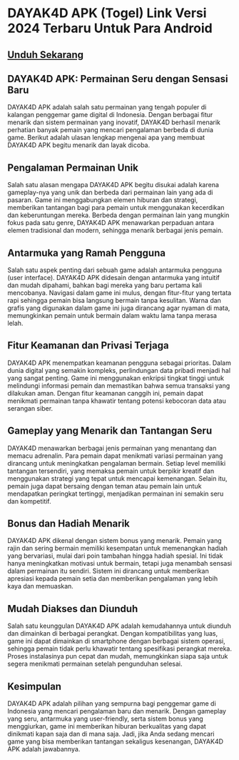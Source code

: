 # DAYAK4D APK (Togel) Link Versi 2024 Terbaru Untuk Para Android

## [Unduh Sekarang](https://spoo.me/iZf8WP)

## **DAYAK4D APK: Permainan Seru dengan Sensasi Baru**

DAYAK4D APK adalah salah satu permainan yang tengah populer di kalangan penggemar game digital di Indonesia. Dengan berbagai fitur menarik dan sistem permainan yang inovatif, DAYAK4D berhasil menarik perhatian banyak pemain yang mencari pengalaman berbeda di dunia game. Berikut adalah ulasan lengkap mengenai apa yang membuat DAYAK4D APK begitu menarik dan layak dicoba.

## **Pengalaman Permainan Unik**

Salah satu alasan mengapa DAYAK4D APK begitu disukai adalah karena gameplay-nya yang unik dan berbeda dari permainan lain yang ada di pasaran. Game ini menggabungkan elemen hiburan dan strategi, memberikan tantangan bagi para pemain untuk menggunakan kecerdikan dan keberuntungan mereka. Berbeda dengan permainan lain yang mungkin fokus pada satu genre, DAYAK4D APK menawarkan perpaduan antara elemen tradisional dan modern, sehingga menarik berbagai jenis pemain.

## **Antarmuka yang Ramah Pengguna**

Salah satu aspek penting dari sebuah game adalah antarmuka pengguna (user interface). DAYAK4D APK didesain dengan antarmuka yang intuitif dan mudah dipahami, bahkan bagi mereka yang baru pertama kali mencobanya. Navigasi dalam game ini mulus, dengan fitur-fitur yang tertata rapi sehingga pemain bisa langsung bermain tanpa kesulitan. Warna dan grafis yang digunakan dalam game ini juga dirancang agar nyaman di mata, memungkinkan pemain untuk bermain dalam waktu lama tanpa merasa lelah.

## **Fitur Keamanan dan Privasi Terjaga**

DAYAK4D APK menempatkan keamanan pengguna sebagai prioritas. Dalam dunia digital yang semakin kompleks, perlindungan data pribadi menjadi hal yang sangat penting. Game ini menggunakan enkripsi tingkat tinggi untuk melindungi informasi pemain dan memastikan bahwa semua transaksi yang dilakukan aman. Dengan fitur keamanan canggih ini, pemain dapat menikmati permainan tanpa khawatir tentang potensi kebocoran data atau serangan siber.

## **Gameplay yang Menarik dan Tantangan Seru**

DAYAK4D menawarkan berbagai jenis permainan yang menantang dan memacu adrenalin. Para pemain dapat menikmati variasi permainan yang dirancang untuk meningkatkan pengalaman bermain. Setiap level memiliki tantangan tersendiri, yang memaksa pemain untuk berpikir kreatif dan menggunakan strategi yang tepat untuk mencapai kemenangan. Selain itu, pemain juga dapat bersaing dengan teman atau pemain lain untuk mendapatkan peringkat tertinggi, menjadikan permainan ini semakin seru dan kompetitif.

## **Bonus dan Hadiah Menarik**

DAYAK4D APK dikenal dengan sistem bonus yang menarik. Pemain yang rajin dan sering bermain memiliki kesempatan untuk memenangkan hadiah yang bervariasi, mulai dari poin tambahan hingga hadiah spesial. Ini tidak hanya meningkatkan motivasi untuk bermain, tetapi juga menambah sensasi dalam permainan itu sendiri. Sistem ini dirancang untuk memberikan apresiasi kepada pemain setia dan memberikan pengalaman yang lebih kaya dan memuaskan.

## **Mudah Diakses dan Diunduh**

Salah satu keunggulan DAYAK4D APK adalah kemudahannya untuk diunduh dan dimainkan di berbagai perangkat. Dengan kompatibilitas yang luas, game ini dapat dimainkan di smartphone dengan berbagai sistem operasi, sehingga pemain tidak perlu khawatir tentang spesifikasi perangkat mereka. Proses instalasinya pun cepat dan mudah, memungkinkan siapa saja untuk segera menikmati permainan setelah pengunduhan selesai.

## **Kesimpulan**

DAYAK4D APK adalah pilihan yang sempurna bagi penggemar game di Indonesia yang mencari pengalaman baru dan menarik. Dengan gameplay yang seru, antarmuka yang user-friendly, serta sistem bonus yang menggiurkan, game ini memberikan hiburan berkualitas yang dapat dinikmati kapan saja dan di mana saja. Jadi, jika Anda sedang mencari game yang bisa memberikan tantangan sekaligus kesenangan, DAYAK4D APK adalah jawabannya.
